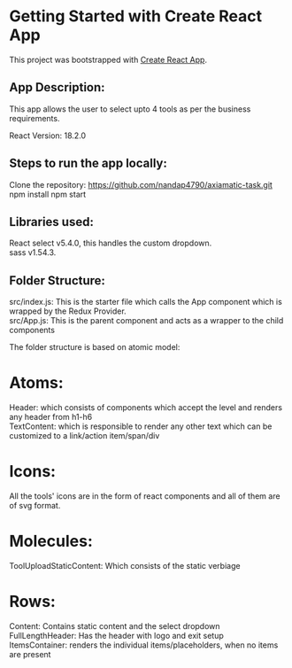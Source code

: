 # Getting Started with Create React App

This project was bootstrapped with [Create React App](https://github.com/facebook/create-react-app).

## App Description:
This app allows the user to select upto 4 tools as per the business requirements.

React Version:
18.2.0

## Steps to run the app locally:
Clone the repository: https://github.com/nandap4790/axiamatic-task.git
npm install
npm start

## Libraries used:
React select v5.4.0, this handles the custom dropdown.<br>
sass v1.54.3.

## Folder Structure:
src/index.js: This is the starter file which calls the App component which is wrapped by the Redux Provider.<br>
src/App.js: This is the parent component and acts as a wrapper to the child components

The folder structure is based on atomic model:
# Atoms:
Header: which consists of components which accept the level and renders any header from h1-h6<br>
TextContent: which is responsible to render any other text which can be customized to a link/action item/span/div

# Icons:
All the tools' icons are in the form of react components and all of them are of svg format.

# Molecules:
ToolUploadStaticContent: Which consists of the static verbiage

# Rows:
Content: Contains static content and the select dropdown<br>
FullLengthHeader: Has the header with logo and exit setup<br>
ItemsContainer: renders the individual items/placeholders, when no items are present



